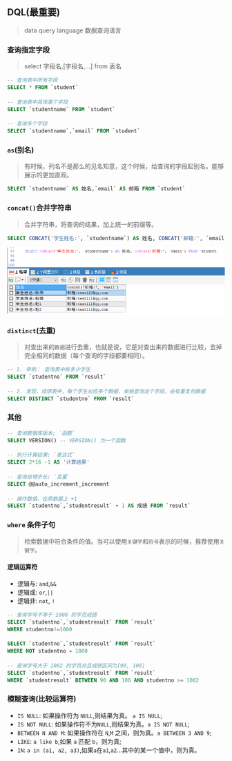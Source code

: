 ## DQL(最重要)
> data query language 数据查询语言

### 查询指定字段
> select 字段名,[字段名,...] from 表名
```sql
-- 查询表中所有字段
SELECT * FROM `student`

-- 查询表中具体某个字段
SELECT `studentname` FROM `student`

-- 查询多个字段
SELECT `studentname`,`email` FROM `student`
```

### `as`(别名)
> 有时候，列名不是那么的见名知意，这个时候，给查询的字段起别名，能够展示的更加直观。
```sql
SELECT `studentname` AS 姓名,`email` AS 邮箱 FROM `student`
```

### `concat()`合并字符串
> 合并字符串，将查询的结果，加上统一的前缀等。
```sql
SELECT CONCAT('学生姓名:', `studentname`) AS 姓名, CONCAT('邮箱:', `email`) FROM `student`
```
![concat](images/concat.png)

### `distinct`(去重)
> 对查出来的`数据`进行去重，也就是说，它是对查出来的数据进行比较，去掉完全相同的数据（每个查询的字段都要相同）。
```sql
-- 1. 举例： 查询表中有多少学生
SELECT `studentno` FROM `result`

-- 2. 发现，成绩表中，每个学生对应多个数据，单独查询这个字段，会有重复的数据
SELECT DISTINCT `studentno` FROM `result`
```

### 其他
```sql
-- 查询数据库版本; `函数`
SELECT VERSION() -- VERSION() 为一个函数

-- 执行计算结果; `表达式`
SELECT 2*16 -1 AS '计算结果'

-- 查询自增步长; `变量`
SELECT @@auto_increment_increment

-- 操作数值，在原数据上 +1
SELECT `studentno`,`studentresult` + 1 AS 成绩 FROM `result`
```

### `where` 条件子句
> 检索数据中符合条件的值。当可以使用`关键字`和`符号`表示的时候，推荐使用`关键字`。
#### 逻辑运算符
* 逻辑与: `and`,`&&`
* 逻辑或: `or`,`||` 
* 逻辑非: `not`, `!`
```sql
-- 查询学号不等于 1000 的学员成绩
SELECT `studentno`,`studentresult` FROM `result`
WHERE studentno!=1000

SELECT `studentno`,`studentresult` FROM `result`
WHERE NOT studentno = 1000

-- 查询学号大于 1002 的学员并且成绩区间为[90, 100]
SELECT `studentno`,`studentresult` FROM `result`
WHERE `studentresult` BETWEEN 90 AND 100 AND studentno >= 1002
```

### 模糊查询(比较运算符)
* `IS NULL`: 如果操作符为 `NULL`,则结果为真。 `a IS NULL`;
* `IS NOT NULL`: 如果操作符不为`NULL`,则结果为真。`a IS NOT NULL`;
* `BETWEEN N AND M`: 如果操作符在 `N`,`M` 之间，则为真。`a BETWEEN 3 AND 9`;
* `LIKE`: `a like b`,如果 `a` 匹配 `b`，则为真;
* `IN`: `a in (a1, a2, a3)`,如果`a`在`a1`,`a2`...其中的某一个值中，则为真。
```sql


```
